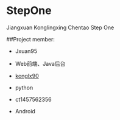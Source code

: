 # StepOne
Jiangxuan Konglingxing Chentao Step One

##Project member:
- Jxuan95
 + Web前端、Java后台
- [konglx90][konglx90_blog]
 + python
- ct1457562356
 + Android


[konglx90_blog]:http://blog.konglx90.xyz/
